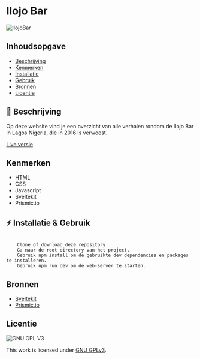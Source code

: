 #  Ilojo Bar
![IlojoBar](https://user-images.githubusercontent.com/26089533/194767762-b4abd0e7-9d1b-4288-acec-f90f08f62637.png)

## Inhoudsopgave
  * [Beschrijving](#beschrijving)
  * [Kenmerken](#kenmerken)
  * [Installatie](#installatie)
  * [Gebruik](#gebruik)
  * [Bronnen](#bronnen)
  * [Licentie](#licentie)

## 📃 Beschrijving
Op deze website vind je een overzicht van alle verhalen rondom de Ilojo Bar in Lagos Nigeria, die in 2016 is verwoest.

[Live versie](https://lose-your-head-the-client-case-orcin.vercel.app/)

## Kenmerken
* HTML
* CSS
* Javascript
* Sveltekit
* Prismic.io

## ⚡ Installatie & Gebruik
```

    Clone of download deze repository
    Ga naar de root directory van het project.
    Gebruik npm install om de gebruikte dev dependencies en packages te installeren.
    Gebruik npm run dev om de web-server te starten. 
```

## Bronnen
- [Sveltekit](https://kit.svelte.dev/)
- [Prismic.io](https://prismic.io/)

## Licentie

![GNU GPL V3](https://www.gnu.org/graphics/gplv3-127x51.png)

This work is licensed under [GNU GPLv3](./LICENSE).
